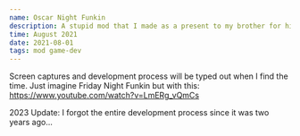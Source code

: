 ```yaml
---
name: Oscar Night Funkin
description: A stupid mod that I made as a present to my brother for his birthday
time: August 2021
date: 2021-08-01
tags: mod game-dev
---
```


Screen captures and development process will be typed out when I find the time. Just imagine Friday Night Funkin but with this: https://www.youtube.com/watch?v=LmERg_vQmCs

2023 Update: I forgot the entire development process since it was two years ago...
